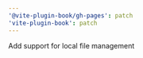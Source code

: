 ```yaml
---
'@vite-plugin-book/gh-pages': patch
'vite-plugin-book': patch
---
```


Add support for local file management
